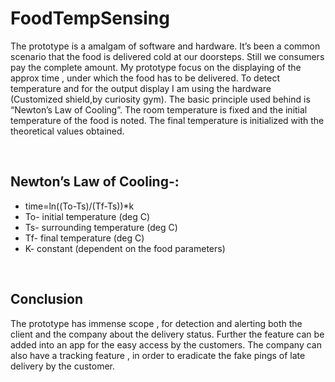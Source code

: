 # FoodTempSensing
<p>The prototype is a amalgam of software and hardware. It’s been a common scenario that the food is delivered cold at our doorsteps. Still we consumers pay the  complete amount.
My prototype focus  on the displaying of the approx time , under which the food has to be delivered. To detect temperature and for the output display I am using the hardware (Customized shield,by curiosity gym).
The basic principle used behind is “Newton’s Law of Cooling”. 
The room temperature is fixed and the initial temperature of the food is noted.
The final temperature is initialized with the theoretical values obtained.
</p>
<br>
<h2>Newton’s Law of Cooling-:</h2>
<ul><li>  time=ln((To-Ts)/(Tf-Ts))*k</li>
<li>To- initial temperature (deg C)</li>
<li>Ts- surrounding temperature (deg C)</li>
<li>Tf- final temperature (deg C)</li>
<li>K- constant (dependent on the food parameters)</li></ul> 
<br>
<h2>Conclusion</h2>
<p>The prototype has immense scope , for detection and alerting both the client and the company about the delivery status. Further the feature can be added into an app for the easy access by the customers. The company can also have a tracking feature , in order to eradicate the fake pings of late delivery by the customer.
</p>
